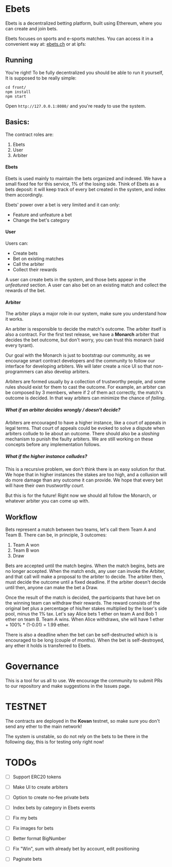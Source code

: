 # Ebets
Ebets is a decentralized betting platform, built using Ethereum, where you
can create and join bets.

Ebets focuses on sports and e-sports matches. You can access it in a convenient way
at: [ebets.ch](https://ebets.ch) or at ipfs: 

## Running
You're right! To be fully decentralized you should be able to run it yourself,
It is supposed to be really simple:
```
cd front/
npm install
npm start
```
Open `http://127.0.0.1:8080/` and you're ready to use the system.

## Basics:
The contract roles are:

1. Ebets
2. User
3. Arbiter

#### Ebets
Ebets is used mainly to maintain the bets organized and indexed. We have a small fixed
fee for this service, 1% of the losing side.
Think of Ebets as a bets deposit: it will keep track of every bet created in the system,
and index them accordingly.

Ebets' power over a bet is very limited and it can only:

* Feature and unfeature a bet
* Change the bet's category

#### User
Users can:

* Create bets
* Bet on existing matches
* Call the arbiter
* Collect their rewards

A user can create bets in the system, and those bets appear in the *unfeatured* section.
A user can also bet on an existing match and collect the rewards of the bet.

#### Arbiter
The arbiter plays a major role in our system, make sure you understand how it works.

An arbiter is responsible to decide the match's outcome. The arbiter itself is also a contract.
For the first test release, we have a **Monarch** arbiter that decides the bet outcome, but
don't worry, you can trust this monarch (said every tyrant).

Our goal with the Monarch is just to bootstrap our community, as we encourage smart contract developers and the community
to follow our interface for developing arbiters. We will later create a nice UI so that non-programmers
can also develop arbiters.

Arbiters are formed usually by a collection of trustworthy people, and some rules should exist for them
to cast the outcome. For example, an arbiter can be composed by 3 members, where if 2 of them act
correctly, the match's outcome is decided. In that way arbiters can minimize the chance of *failing*.

##### What if an arbiter decides wrongly / doesn't decide?
Arbiters are encouraged to have a higher instance, like a court of appeals in legal terms. That court
of appeals could be evoked to solve a dispute when arbiters collude to lie about an outcome.
There should also be a *slashing* mechanism to punish the faulty arbiters. We are still working on these concepts before any implementation follows.

##### What if the higher instance colludes?
This is a recursive problem, we don't think there is an easy solution for that. We hope
that in higher instances the stakes are too high, and a collusion will do more damage than
any outcome it can provide. We hope that every bet will have their own *trustworthy court*.

But this is for the future! Right now we should all follow the Monarch, or whatever arbiter you can come
up with.

## Workflow

Bets represent a match between two teams, let's call them Team A and Team B. There can be, in principle, 3 outcomes:

1. Team A won
2. Team B won
3. Draw

Bets are accepted until the match begins. When the match begins, bets are no longer accepted.
When the match ends, any user can invoke the Arbiter, and that call will make a proposal to the arbiter to decide.
The arbiter then, must decide the outcome until a fixed deadline.
If the arbiter doesn't decide until then, anyone can make the bet a Draw.

Once the result of the match is decided, the participants that have bet on the winning team can withdraw their rewards.
The reward consists of the original bet plus a percentage of his/her stakes multiplied by the loser's side pool,
minus the 1% tax.
Let's say Alice bets 1 ether on team A and Bob 1 ether on team B. Team A wins.
When Alice withdraws, she will have 1 ether + 100% * (1-0.01) = 1.99 ether.

There is also a deadline when the bet can be self-destructed which is is encouraged to be long (couple of months).
When the bet is self-destroyed, any ether it holds is transferred to Ebets.

# Governance
This is a tool for us all to use.
We encourage the community to submit PRs to our repository and make suggestions in the Issues page. 

# TESTNET
The contracts are deployed in the **Kovan** testnet, so make sure you don't send any ether to the main network!

The system is unstable, so do not rely on the bets to be there in the following day, this is for testing only
right now!

# TODOs
- [ ] Support ERC20 tokens
- [ ] Make UI to create arbiters
- [ ] Option to create no-fee private bets
- [ ] Index bets by category in Ebets events
- [ ] Fix my bets
- [ ] Fix images for bets
- [ ] Better format BigNumber
- [ ] Fix "Win", sum with already bet by account, edit positioning
- [ ] Paginate bets

